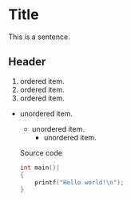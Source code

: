 # Title #

This is a sentence.

## Header ##

1. ordered item.
2. ordered item.
3. ordered item.

* unordered item.
	* unordered item.
		* unordered item.

	Source code

	```C
	int main()|
	{
		printf("Hello world!\n");
	}
	```
